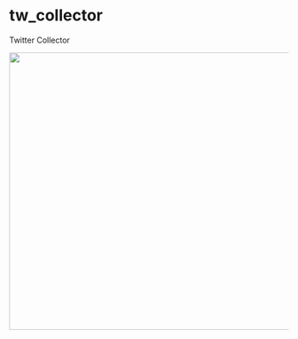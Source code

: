 # tw_collector
Twitter Collector

<p align="center">
  <img src="https://afigueora14/tw_collector/src/main/resources/HW_TW.png" height="500" width="650"/>
</p>